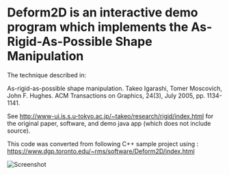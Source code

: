 # Deform2D is an interactive demo program which implements the As-Rigid-As-Possible Shape Manipulation

The technique described in:

As-rigid-as-possible shape manipulation. Takeo Igarashi, Tomer Moscovich, John F. Hughes. 
ACM Transactions on Graphics, 24(3), July 2005, pp. 1134-1141. 

See http://www-ui.is.s.u-tokyo.ac.jp/~takeo/research/rigid/index.html for the original
paper, software, and demo java app (which does not include source).

This code was converted from following C++ sample project using :
https://www.dgp.toronto.edu/~rms/software/Deform2D/index.html

![Screenshot](Deform2D.png|width=538)
